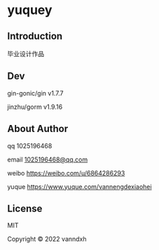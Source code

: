 # yuquey

## Introduction

毕业设计作品

## Dev

gin-gonic/gin v1.7.7

jinzhu/gorm v1.9.16

## About Author

qq 1025196468

email 1025196468@qq.com

weibo https://weibo.com/u/6864286293

yuque https://www.yuque.com/vannengdexiaohei

## License

MIT

Copyright © 2022 vanndxh